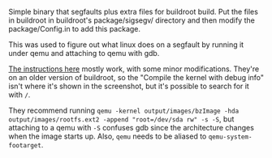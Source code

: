 Simple binary that segfaults plus extra files for buildroot build. Put the files in buildroot in buildroot's package/sigsegv/ directory and then modify the package/Config.in to add this package.

This was used to figure out what linux does on a segfault by running it under qemu and attaching to qemu with gdb.

[The instructions here](http://www.linux-magazine.com/Online/Features/Qemu-and-the-Kernel) mostly work, with some minor modifications. They're on an older version of buildroot, so the "Compile the kernel with debug info" isn't where it's shown in the screenshot, but it's possible to search for it with `/`.

They recommend running `qemu -kernel output/images/bzImage -hda output/images/rootfs.ext2 -append "root=/dev/sda rw" -s -S`, but attaching to a qemu with `-S` confuses gdb since the architecture changes when the image starts up. Also, `qemu` needs to be aliased to `qemu-system-footarget`.
